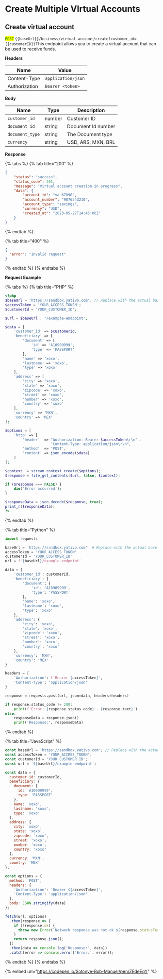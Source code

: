 # Create Multiple VIrtual Accounts

## Create virtual account

<mark style="color:green;">`POST`</mark> `{{baseUrl}}/business/virtual-account/create?customer_id={{customerID}}`This endpoint allows you to create a virtual account that can be used to receive funds.

**Headers**

| Name          | Value              |
| ------------- | ------------------ |
| Content-Type  | `application/json` |
| Authorization | `Bearer <token>`   |

**Body**

| Name            | Type   | Description        |
| --------------- | ------ | ------------------ |
| `customer_id`   | number | Customer ID        |
| `document_id`   | string | Document Id number |
| `document_type` | string | The Document type  |
| `currency`      | string | USD, ARS, MXN, BRL |

**Response**

{% tabs %}
{% tab title="200" %}
```json
{
    "status": "success",
    "status_code": 201,
    "message": "Virtual account creation in progress",
    "data": {
        "account_id": "va_67890",
        "account_number": "9876543210",
        "account_type": "savings",
        "currency": "USD",
        "created_at": "2023-05-27T14:45:00Z"
    }
}

```
{% endtab %}

{% tab title="400" %}
```json
{
  "error": "Invalid request"
}
```
{% endtab %}
{% endtabs %}

**Request Example**



{% tabs %}
{% tab title="PHP" %}
```php
<?php
$baseUrl = 'https://sandbox.yativo.com'; // Replace with the actual base URL
$accessToken = 'YOUR_ACCESS_TOKEN';
$customerId = 'YOUR_CUSTOMER_ID';

$url = $baseUrl . '/example-endpoint';

$data = [
    'customer_id' => $customerId,
    'beneficiary' => [
        'document' => [
            'id' => 'A10909999',
            'type' => 'PASSPORT'
        ],
        'name' => 'xoxo',
        'lastname' => 'xoxo',
        'type' => 'xoxo'
    ],
    'address' => [
        'city' => 'xoxo',
        'state' => 'xoxo',
        'zipcode' => 'xoxo',
        'street' => 'xoxo',
        'number' => 'xoxo',
        'country' => 'xoxo'
    ],
    'currency' => 'MXN',
    'country' => 'MEX'
];

$options = [
    'http' => [
        'header'  => "Authorization: Bearer $accessToken\r\n" .
                     "Content-Type: application/json\r\n",
        'method'  => 'POST',
        'content' => json_encode($data)
    ]
];

$context  = stream_context_create($options);
$response = file_get_contents($url, false, $context);

if ($response === FALSE) {
    die('Error occurred');
}

$responseData = json_decode($response, true);
print_r($responseData);
?>

```
{% endtab %}

{% tab title="Python" %}
```python
import requests

baseUrl = 'https://sandbox.yativo.com'  # Replace with the actual base URL
accessToken = 'YOUR_ACCESS_TOKEN'
customerId = 'YOUR_CUSTOMER_ID'
url = f'{baseUrl}/example-endpoint'

data = {
    'customer_id': customerId,
    'beneficiary': {
        'document': {
            'id': 'A10909999',
            'type': 'PASSPORT'
        },
        'name': 'xoxo',
        'lastname': 'xoxo',
        'type': 'xoxo'
    },
    'address': {
        'city': 'xoxo',
        'state': 'xoxo',
        'zipcode': 'xoxo',
        'street': 'xoxo',
        'number': 'xoxo',
        'country': 'xoxo'
    },
    'currency': 'MXN',
    'country': 'MEX'
}

headers = {
    'Authorization': f'Bearer {accessToken}',
    'Content-Type': 'application/json'
}

response = requests.post(url, json=data, headers=headers)

if response.status_code != 200:
    print(f'Error: {response.status_code} - {response.text}')
else:
    responseData = response.json()
    print('Response:', responseData)

```
{% endtab %}

{% tab title="JavaScript" %}
```javascript
const baseUrl = 'https://sandbox.yativo.com'; // Replace with the actual base URL
const accessToken = 'YOUR_ACCESS_TOKEN';
const customerId = 'YOUR_CUSTOMER_ID';
const url = `${baseUrl}/example-endpoint`;

const data = {
  customer_id: customerId,
  beneficiary: {
    document: {
      id: 'A10909999',
      type: 'PASSPORT'
    },
    name: 'xoxo',
    lastname: 'xoxo',
    type: 'xoxo'
  },
  address: {
    city: 'xoxo',
    state: 'xoxo',
    zipcode: 'xoxo',
    street: 'xoxo',
    number: 'xoxo',
    country: 'xoxo'
  },
  currency: 'MXN',
  country: 'MEX'
};

const options = {
  method: 'POST',
  headers: {
    'Authorization': `Bearer ${accessToken}`,
    'Content-Type': 'application/json'
  },
  body: JSON.stringify(data)
};

fetch(url, options)
  .then(response => {
    if (!response.ok) {
      throw new Error(`Network response was not ok ${response.statusText}`);
    }
    return response.json();
  })
  .then(data => console.log('Response:', data))
  .catch(error => console.error('Error:', error));

```
{% endtab %}
{% endtabs %}

{% embed url="https://codepen.io/Sotonye-Bob-Manuel/pen/ZEdeEqY" %}
